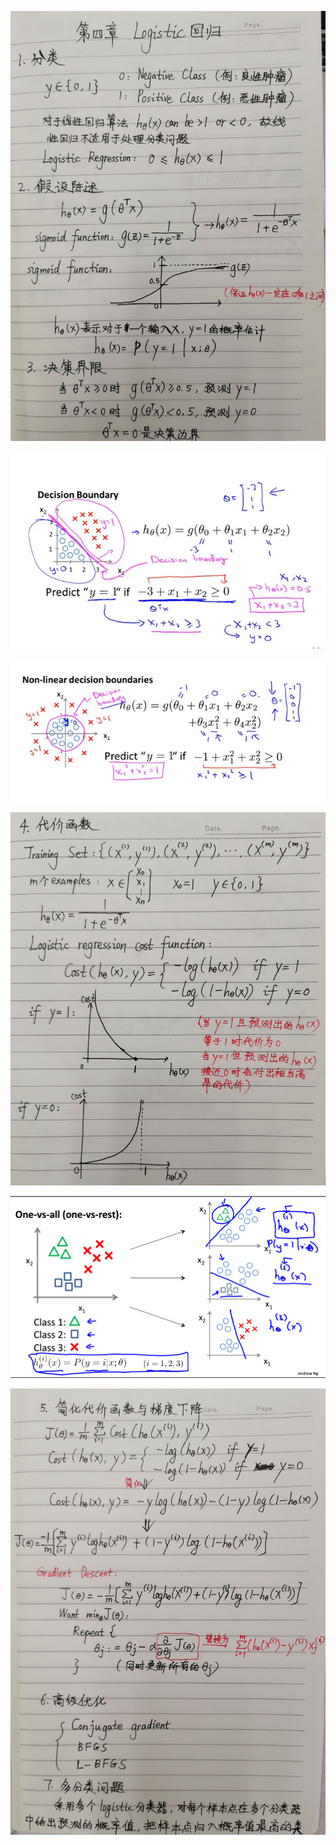 ![](https://github.com/yaowenqing/Andrew-Ng-DeepLearning/blob/master/images/14.jpg)

![](https://github.com/yaowenqing/Andrew-Ng-DeepLearning/blob/master/images/11.png)

![](https://github.com/yaowenqing/Andrew-Ng-DeepLearning/blob/master/images/12.png)

![](https://github.com/yaowenqing/Andrew-Ng-DeepLearning/blob/master/images/15.jpg)

![](https://github.com/yaowenqing/Andrew-Ng-DeepLearning/blob/master/images/13.png)

![](https://github.com/yaowenqing/Andrew-Ng-DeepLearning/blob/master/images/16.jpg)
